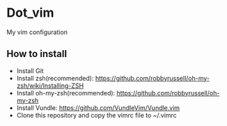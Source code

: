 # Dot_vim

My vim configuration 

## How to install

 - Install Git
 - Install zsh(recommended): https://github.com/robbyrussell/oh-my-zsh/wiki/Installing-ZSH
 - Install oh-my-zsh(recommended): https://github.com/robbyrussell/oh-my-zsh
 - Install Vundle: https://github.com/VundleVim/Vundle.vim
 - Clone this repository and copy the vimrc file to ~/.vimrc
 
